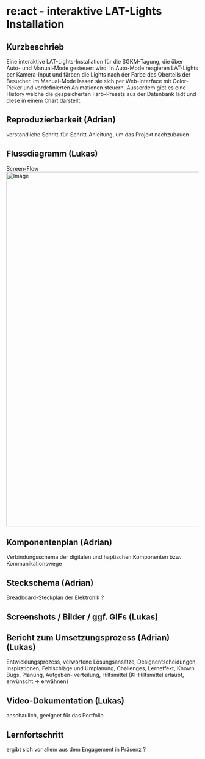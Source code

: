 # re:act - interaktive LAT-Lights Installation

## Kurzbeschrieb

Eine interaktive LAT-Lights-Installation für die SGKM-Tagung, die über Auto- und Manual-Mode gesteuert wird. In Auto-Mode reagieren LAT-Lights per Kamera-Input und färben die Lights nach der Farbe des Oberteils der Besucher. Im Manual-Mode lassen sie sich per Web-Interface mit Color-Picker und vordefinierten Animationen steuern. Ausserdem gibt es eine History welche die gespeicherten Farb-Presets aus der Datenbank lädt und diese in einem Chart darstellt.

## Reproduzierbarkeit (Adrian)

verständliche Schritt-für-Schritt-Anleitung, um  das Projekt nachzubauen

## Flussdiagramm (Lukas)

Screen-Flow
<img width="927" alt="Image" src="https://github.com/user-attachments/assets/5cbfb2a4-f3b5-4c08-aee6-6ad892fe5d22" />

## Komponentenplan (Adrian)

Verbindungsschema der digitalen und haptischen Komponenten bzw. Kommunikationswege

## Steckschema (Adrian)

Breadboard-Steckplan der Elektronik ?

## Screenshots / Bilder / ggf. GIFs (Lukas)


## Bericht zum Umsetzungsprozess (Adrian) (Lukas)

Entwicklungsprozess, verworfene Lösungsansätze, Designentscheidungen, Inspirationen, Fehlschläge und Umplanung, Challenges, Lerneffekt, Known Bugs, Planung, Aufgaben- verteilung, Hilfsmittel (KI-Hilfsmittel erlaubt, erwünscht -> erwähnen)


## Video-Dokumentation (Lukas)

anschaulich, geeignet für das Portfolio


## Lernfortschritt

 ergibt sich vor allem aus dem Engagement in Präsenz ?
